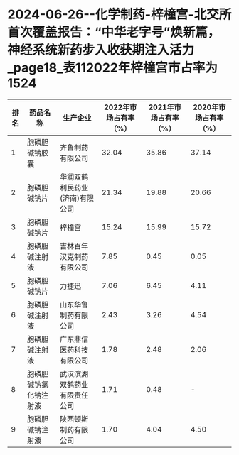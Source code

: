 # 2024-06-26--化学制药-梓橦宫-北交所首次覆盖报告：“中华老字号”焕新篇，神经系统新药步入收获期注入活力_page18_表112022年梓橦宫市占率为1524

| 排名 | 药品名称 | 生产企业 | 2022年市场占有率（%） | 2021年市场占有率（%） | 2020年市场占有率（%） |
| --- | --- | --- | --- | --- | --- |
| 1 | 胞磷胆碱钠胶囊 | 齐鲁制药有限公司 | 32.04 | 35.86 | 37.14 |
| 2 | 胞磷胆碱钠片 | 华润双鹤利民药业(济南)有限公司 | 21.34 | 19.88 | 20.66 |
| 3 | 胞磷胆碱钠片 | 梓橦宫 | 15.24 | 15.99 | 15.72 |
| 4 | 胞磷胆碱注射液 | 吉林百年汉克制药有限公司 | 7.85 | 0.45 | 0.05 |
| 5 | 胞磷胆碱钠片 | 力捷迅 | 7.06 | 6.45 | 4.11 |
| 6 | 胞磷胆碱注射液 | 山东华鲁制药有限公司 | 2.43 | 3.26 | 4.54 |
| 7 | 胞磷胆碱注射液 | 广东鼎信医药科技有限公司 | 1.78 | 2.48 | 2.06 |
| 8 | 胞磷胆碱钠氯化钠注射液 | 武汉滨湖双鹤药业有限责任公司 | 1.71 | 0.48 | - |
| 9 | 胞磷胆碱钠注射液 | 陕西顿斯制药有限公司 | 1.70 | 4.04 | 4.50 |